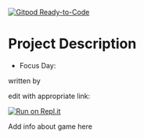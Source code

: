 [![Gitpod Ready-to-Code](https://img.shields.io/badge/Gitpod-Ready--to--Code-blue?logo=gitpod)](https://gitpod.io/#https://github.com/athenian-ct-projects/23nwoodward-ff-project) 

# Project Description
* Focus Day: 

written by 


edit with appropriate link:

[![Run on Repl.it](https://repl.it/badge/github/athenian-ct-projects/23nwoodward-ff-project)](https://repl.it/github/athenian-ct-projects/23nwoodward-ff-project)

Add info about game here

